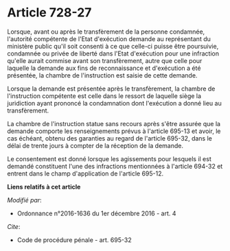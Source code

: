 # Article 728-27

Lorsque, avant ou après le transfèrement de la personne condamnée, l'autorité compétente de l'Etat d'exécution demande au
représentant du ministère public qu'il soit consenti à ce que celle-ci puisse être poursuivie, condamnée ou privée de liberté
dans l'Etat d'exécution pour une infraction qu'elle aurait commise avant son transfèrement, autre que celle pour laquelle la
demande aux fins de reconnaissance et d'exécution a été présentée, la chambre de l'instruction est saisie de cette demande. 

Lorsque la demande est présentée après le transfèrement, la chambre de l'instruction compétente est celle dans le ressort de
laquelle siège la juridiction ayant prononcé la condamnation dont l'exécution a donné lieu au transfèrement. 

La chambre de l'instruction statue sans recours après s'être assurée que la demande comporte les renseignements prévus à
l'article 695-13 et avoir, le cas échéant, obtenu des garanties au regard de l'article 695-32, dans le délai de trente jours
à compter de la réception de la demande. 

Le consentement est donné lorsque les agissements pour lesquels il est demandé constituent l'une des infractions mentionnées
à l'article 694-32 et entrent dans le champ d'application de l'article 695-12.

**Liens relatifs à cet article**

_Modifié par_:

  - Ordonnance n°2016-1636 du 1er décembre 2016 - art. 4

_Cite_:

  - Code de procédure pénale - art. 695-32
